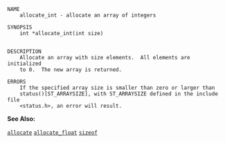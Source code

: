 
```
NAME
	allocate_int - allocate an array of integers

SYNOPSIS
	int *allocate_int(int size)


DESCRIPTION
	Allocate an array with size elements.  All elements are initialized
	to 0.  The new array is returned.

ERRORS
	If the specified array size is smaller than zero or larger than
	status()[ST_ARRAYSIZE], with ST_ARRAYSIZE defined in the include file
	<status.h>, an error will result.

```

**See Also:**

 [`allocate`](./allocate.md)
 [`allocate_float`](./allocate_float.md)
 [`sizeof`](./sizeof.md)
